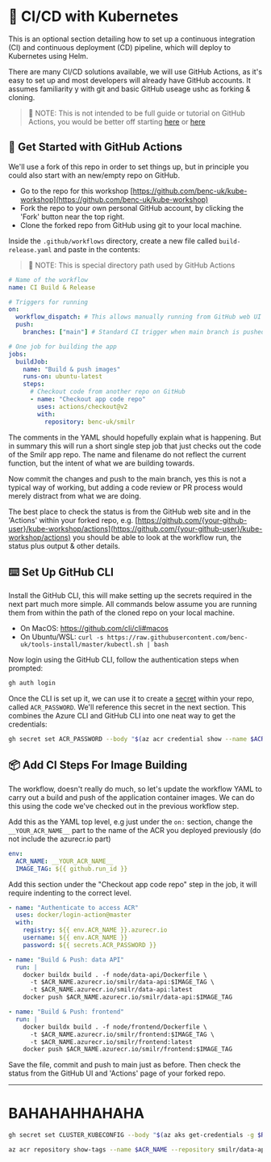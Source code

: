 # 👷 CI/CD with Kubernetes

This is an optional section detailing how to set up a continuous integration (CI) and continuous deployment (CD) pipeline, which will deploy to Kubernetes using Helm.

There are many CI/CD solutions available, we will use GitHub Actions, as it's easy to set up and most developers will already have GitHub accounts. It assumes familiarity y with git and basic GitHub useage ushc as forking & cloning.

> 📝 NOTE: This is not intended to be full guide or tutorial on GitHub Actions, you would be better off starting [here](https://docs.github.com/en/actions/learn-github-actions) or [here](https://docs.microsoft.com/en-us/learn/paths/automate-workflow-github-actions/?source=learn)

## 🔰 Get Started with GitHub Actions

We'll use a fork of this repo in order to set things up, but in principle you could also start with an new/empty repo on GitHub.

- Go to the repo for this workshop [https://github.com/benc-uk/kube-workshop](https://github.com/benc-uk/kube-workshop)
- Fork the repo to your own personal GitHub account, by clicking the 'Fork' button near the top right.
- Clone the forked repo from GitHub using git to your local machine.

Inside the `.github/workflows` directory, create a new file called `build-release.yaml` and paste in the contents:

> 📝 NOTE: This is special directory path used by GitHub Actions

```yaml
# Name of the workflow
name: CI Build & Release

# Triggers for running
on:
  workflow_dispatch: # This allows manually running from GitHub web UI
  push:
    branches: ["main"] # Standard CI trigger when main branch is pushed

# One job for building the app
jobs:
  buildJob:
    name: "Build & push images"
    runs-on: ubuntu-latest
    steps:
      # Checkout code from another repo on GitHub
      - name: "Checkout app code repo"
        uses: actions/checkout@v2
        with:
          repository: benc-uk/smilr
```

The comments in the YAML should hopefully explain what is happening. But in summary this will run a short single step job that just checks out the code of the Smilr app repo. The name and filename do not reflect the current function, but the intent of what we are building towards.

Now commit the changes and push to the main branch, yes this is not a typical way of working, but adding a code review or PR process would merely distract from what we are doing.

The best place to check the status is from the GitHub web site and in the 'Actions' within your forked repo, e.g. [https://github.com/{your-github-user}/kube-workshop/actions](https://github.com/{your-github-user}/kube-workshop/actions) you should be able to look at the workflow run, the status plus output & other details.

## ⌨️ Set Up GitHub CLI

Install the GitHub CLI, this will make setting up the secrets required in the next part much more simple. All commands below assume you are running them from within the path of the cloned repo on your local machine.

- On MacOS: https://github.com/cli/cli#macos
- On Ubuntu/WSL: `curl -s https://raw.githubusercontent.com/benc-uk/tools-install/master/kubectl.sh | bash`

Now login using the GitHub CLI, follow the authentication steps when prompted:

```bash
gh auth login
```

Once the CLI is set up it, we can use it to create a [secret](https://docs.github.com/en/actions/security-guides/encrypted-secrets) within your repo, called `ACR_PASSWORD`. We'll reference this secret in the next section. This combines the Azure CLI and GitHub CLI into one neat way to get the credentials:

```bash
gh secret set ACR_PASSWORD --body "$(az acr credential show --name $ACR_NAME --query "passwords[0].value" -o tsv)"
```

## 📦 Add CI Steps For Image Building

The workflow, doesn't really do much, so let's update the workflow YAML to carry out a build and push of the application container images. We can do this using the code we've checked out in the previous workflow step.

Add this as the YAML top level, e.g just under the `on:` section, change the `__YOUR_ACR_NAME__` part to the name of the ACR you deployed previously (do not include the azurecr.io part)

```yaml
env:
  ACR_NAME: __YOUR_ACR_NAME__
  IMAGE_TAG: ${{ github.run_id }}
```

Add this section under the "Checkout app code repo" step in the job, it will require indenting to the correct level.

```yaml
- name: "Authenticate to access ACR"
  uses: docker/login-action@master
  with:
    registry: ${{ env.ACR_NAME }}.azurecr.io
    username: ${{ env.ACR_NAME }}
    password: ${{ secrets.ACR_PASSWORD }}

- name: "Build & Push: data API"
  run: |
    docker buildx build . -f node/data-api/Dockerfile \
      -t $ACR_NAME.azurecr.io/smilr/data-api:$IMAGE_TAG \
      -t $ACR_NAME.azurecr.io/smilr/data-api:latest
    docker push $ACR_NAME.azurecr.io/smilr/data-api:$IMAGE_TAG

- name: "Build & Push: frontend"
  run: |
    docker buildx build . -f node/frontend/Dockerfile \
      -t $ACR_NAME.azurecr.io/smilr/frontend:$IMAGE_TAG \
      -t $ACR_NAME.azurecr.io/smilr/frontend:latest
    docker push $ACR_NAME.azurecr.io/smilr/frontend:$IMAGE_TAG
```

Save the file, commit and push to main just as before. Then check the status from the GitHub UI and 'Actions' page of your forked repo.

---

# BAHAHAHHAHAHA

```bash
gh secret set CLUSTER_KUBECONFIG --body "$(az aks get-credentials -g $RES_GROUP -n $AKS_NAME --file -)"
```

```bash
az acr repository show-tags --name $ACR_NAME --repository smilr/data-api
```
